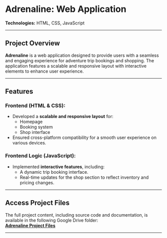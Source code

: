 # **Adrenaline: Web Application**  
**Technologies:** HTML, CSS, JavaScript  

---

## **Project Overview**  
**Adrenaline** is a web application designed to provide users with a seamless and engaging experience for adventure trip bookings and shopping. The application features a scalable and responsive layout with interactive elements to enhance user experience.  

---

## **Features**  
### **Frontend (HTML & CSS):**
- Developed a **scalable and responsive layout** for:
  - Homepage
  - Booking system
  - Shop interface
- Ensured cross-platform compatibility for a smooth user experience on various devices.

### **Frontend Logic (JavaScript):**
- Implemented **interactive features**, including:
  - A dynamic trip booking interface.
  - Real-time updates for the shop section to reflect inventory and pricing changes.

---

## **Access Project Files**  
The full project content, including source code and documentation, is available in the following Google Drive folder:  
[**Adrenaline Project Files**](https://drive.google.com/drive/folders/1vUJnfg2flvXr9-qoSYzrGK_aUL05hWMB?usp=sharing)  

---


